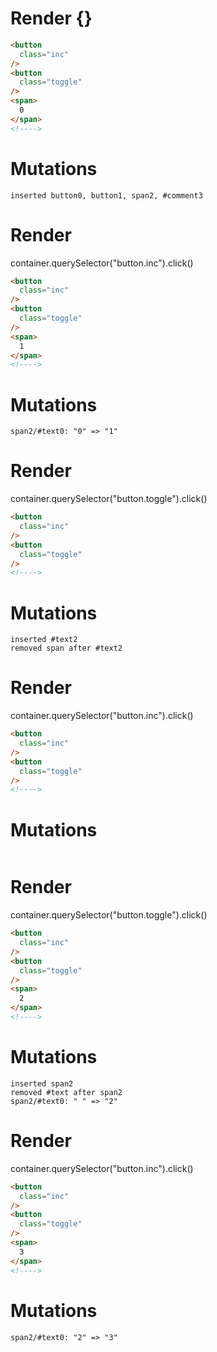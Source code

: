 # Render {}
```html
<button
  class="inc"
/>
<button
  class="toggle"
/>
<span>
  0
</span>
<!---->
```

# Mutations
```
inserted button0, button1, span2, #comment3
```


# Render 
container.querySelector("button.inc").click()

```html
<button
  class="inc"
/>
<button
  class="toggle"
/>
<span>
  1
</span>
<!---->
```

# Mutations
```
span2/#text0: "0" => "1"
```


# Render 
container.querySelector("button.toggle").click()

```html
<button
  class="inc"
/>
<button
  class="toggle"
/>
<!---->
```

# Mutations
```
inserted #text2
removed span after #text2
```


# Render 
container.querySelector("button.inc").click()

```html
<button
  class="inc"
/>
<button
  class="toggle"
/>
<!---->
```

# Mutations
```

```


# Render 
container.querySelector("button.toggle").click()

```html
<button
  class="inc"
/>
<button
  class="toggle"
/>
<span>
  2
</span>
<!---->
```

# Mutations
```
inserted span2
removed #text after span2
span2/#text0: " " => "2"
```


# Render 
container.querySelector("button.inc").click()

```html
<button
  class="inc"
/>
<button
  class="toggle"
/>
<span>
  3
</span>
<!---->
```

# Mutations
```
span2/#text0: "2" => "3"
```
